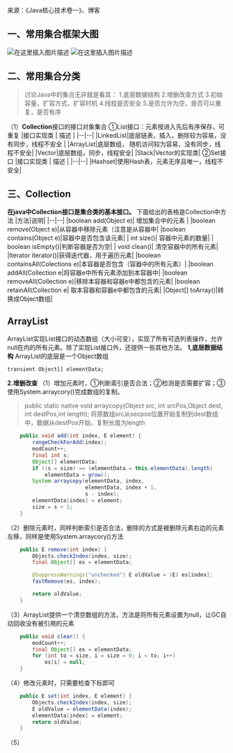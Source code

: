 ﻿来源：《Java核心技术卷一》、博客

## 一、常用集合框架大图
![在这里插入图片描述](https://img-blog.csdnimg.cn/20191123234055859.png?x-oss-process=image/watermark,type_ZmFuZ3poZW5naGVpdGk,shadow_10,text_aHR0cHM6Ly9ibG9nLmNzZG4ubmV0L3dlaXhpbl80NDcwNjY0Nw==,size_16,color_FFFFFF,t_70)
![在这里插入图片描述](https://img-blog.csdnimg.cn/20191123234157320.png?x-oss-process=image/watermark,type_ZmFuZ3poZW5naGVpdGk,shadow_10,text_aHR0cHM6Ly9ibG9nLmNzZG4ubmV0L3dlaXhpbl80NDcwNjY0Nw==,size_16,color_FFFFFF,t_70)
## 二、常用集合分类
> 讨论Java中的集合无非就是看其：
> 1.底层数据结构
> 2.增删改查方式
> 3.初始容量，扩容方式，扩容时机
> 4.线程是否安全
> 5.是否允许为空，是否可以重复，是否有序

（1）**Collection**接口的接口对象集合
①List接口：元素按进入先后有序保存，可重复	
|接口实现类  | 描述 |
|--|--|
|LinkedList|底层链表，插入，删除较为容易，没有同步，线程不安全 |
|ArrayList|底层数组， 随机访问较为容易，没有同步，线程不安全|
|Vector|底层数组，同步，线程安全|
|Stack|Vector的实现类|
②Set接口
|接口实现类  | 描述 |
|--|--|
|Hashset|使用Hash表，元素无序且唯一，线程不安全|


## 三、Collection
**在java中Collection接口是集合类的基本接口。** 下面给出的表格是Collection中方法
|方法|说明| 
|--|--|
|boolean add(Object e)| 增加集合中的元素  |
|boolean remove(Object e)|从容器中移除元素（注意是从容器中|
|boolean contains(Object e)|容器中是否包含该元素|
| int size()| 容器中元素的数量|
| boolean isEmpty()|判断容器是否为空| 
| void clean()| 清空容器中的所有元素|
|Iterator iterator()|获得迭代器，用于遍历元素|
|boolean containsAll(Colections e)|本容器是否包含（容器中的所有元素）| 
|boolean addAll(Collection e|将容器e中所有元素添加到本容器中|
|boolean removeAll(Collection e)|移除本容器和容器e中都包含的元素|
|boolean retainAll(Collection e| 取本容器和容器e中都包含的元素|
|Object[] toArray()|转换成Object数组| 

## ArrayList
ArrayList实现List接口的动态数组（大小可变），实现了所有可选列表操作，允许null在内的所有元素。除了实现List接口外，还提供一些其他方法。
**1,底层数据结构**
	ArrayList的底层是一个Object数组
```java*
transient Object[] elementData;
```
**2.增删改查**
（1）增加元素时，①判断索引是否合法；②检测是否需要扩容；③使用System.arraycory()完成数组的复制。

>public static native void arraycopy(Object src,  int  srcPos,Object dest, int destPos,int length);
>将原数组src从secpos位置开始复制到dest数组中，数据从destPos开始，复制长度为length
```java
    public void add(int index, E element) {
        rangeCheckForAdd(index);
        modCount++;
        final int s;
        Object[] elementData;
        if ((s = size) == (elementData = this.elementData).length)
            elementData = grow();
        System.arraycopy(elementData, index,
                         elementData, index + 1,
                         s - index);
        elementData[index] = element;
        size = s + 1;
    }
```

（2）删除元素时，同样判断索引是否合法，删除的方式是被删除元素右边的元素左移，同样是使用System.arraycory()方法
```java
    public E remove(int index) {
        Objects.checkIndex(index, size);
        final Object[] es = elementData;

        @SuppressWarnings("unchecked") E oldValue = (E) es[index];
        fastRemove(es, index);

        return oldValue;
    }
```
（3）ArrayList提供一个清空数组的方法，方法是将所有元素设置为null，让GC自动回收没有被引用的元素
```java
    public void clear() {
        modCount++;
        final Object[] es = elementData;
        for (int to = size, i = size = 0; i < to; i++)
            es[i] = null;
    }
```
（4）修改元素时，只需要检查下标即可
```java
    public E set(int index, E element) {
        Objects.checkIndex(index, size);
        E oldValue = elementData(index);
        elementData[index] = element;
        return oldValue;
    }
```
（5）


